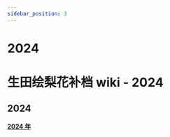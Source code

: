```yaml
---
sidebar_position: 3
---
```


# 2024

# 生田绘梨花补档 wiki - 2024

## 2024

 **[2024 年](https://ikuchanfans.github.io/wiki/)**
